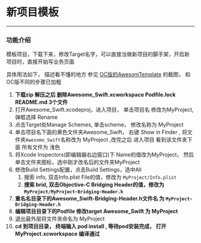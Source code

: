 # 新项目模板
---

### 功能介绍

模板项目，下载下来，修改Target名字，可以直接当做新项目的脚手架，开启新项目时，直接开始写业务页面

具体用法如下， 描述看不懂的地方 参见 [OC版的AwesomTemplate](https://github.com/maltsugar/AwesomTemplate) 的截图， 和OC版不同的步骤已加粗

1. **下载zip 解压之后  删除Awesome_Swift.xcworkspace   Podfile.lock  README.md  3个文件**
2. 打开Awesome_Swift.xcodeproj，进入项目， 单击项目名 修改为MyProject,  弹框选择 Rename
3. 点击Target处Manage Schemes,  单击scheme， 修改名称为 MyProject
4. 单击项目名下面的黄色文件夹Awesome_Swift， 右键 Show in Finder , 将文件夹`Awesome_Swift`名称改为 MyProject ,改完之后 进入项目 看到该文件夹下面 所有文件为 浅色
5. 将Xcode Inspectors(即编辑器右边窗口)下 Name的值改为MyProject， 然后单击文件夹图标，选中刚才改名后的文件夹MyProject
6. 修改Build Settings配置，点击Build Settings，选中All
   1. 搜索 info, 双击Info.plist File的值，修改为 `MyProject/Info.plist`
   2. **搜索 brid, 双击Objective-C Bridging Header的值，修改为 `MyProject/MyProject-Bridging-Header.h`**
7. **重名名目录下的Awesome_Swift-Bridging-Header.h文件名 为 `MyProject-Bridging-Header.h`**
8. **编辑项目目录下的Podfile  修改target    Awesome_Swift 为 MyProject**
9. 退出最外层将文件夹命名为 MyProject
10. **cd 到项目目录， 终端输入 pod install ,  等待pod安装完成， 打开 MyProject.xcworkspace  编译通过**



